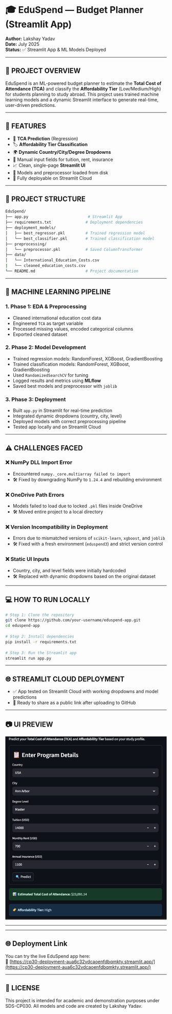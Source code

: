 # 🎓 EduSpend — Budget Planner (Streamlit App)

**Author:** Lakshay Yadav  
**Date:** July 2025  
**Status:** ✅ Streamlit App & ML Models Deployed

---

## 🎯 PROJECT OVERVIEW

EduSpend is an ML-powered budget planner to estimate the **Total Cost of Attendance (TCA)** and classify the **Affordability Tier** (Low/Medium/High) for students planning to study abroad. This project uses trained machine learning models and a dynamic Streamlit interface to generate real-time, user-driven predictions.

---

## 🌟 FEATURES

- 🧮 **TCA Prediction** (Regression)
- 🏷️ **Affordability Tier Classification**
- 🌍 **Dynamic Country/City/Degree Dropdowns**
- 🧾 Manual input fields for tuition, rent, insurance
- 📈 Clean, single-page **Streamlit UI**
- 💾 Models and preprocessor loaded from disk
- 🚀 Fully deployable on Streamlit Cloud

---

## 📁 PROJECT STRUCTURE

```bash
EduSpend/
├── app.py                          # Streamlit App
├── requirements.txt               # Deployment dependencies
├── deployment_models/
│   ├── best_regressor.pkl         # Trained regression model
│   └── best_classifier.pkl        # Trained classification model
├── preprocessing/
│   └── preprocessor.pkl           # Saved ColumnTransformer
├── data/
│   └── International_Education_Costs.csv
|   └── cleaned_education_costs.csv
└── README.md                      # Project documentation
```

---

## 🧪 MACHINE LEARNING PIPELINE

### 1. **Phase 1: EDA & Preprocessing**
- Cleaned international education cost data
- Engineered `TCA` as target variable
- Processed missing values, encoded categorical columns
- Exported cleaned dataset

### 2. **Phase 2: Model Development**
- Trained regression models: RandomForest, XGBoost, GradientBoosting
- Trained classification models: RandomForest, XGBoost, GradientBoosting
- Used `RandomizedSearchCV` for tuning
- Logged results and metrics using **MLflow**
- Saved best models and preprocessor with `joblib`

### 3. **Phase 3: Deployment**
- Built `app.py` in Streamlit for real-time prediction
- Integrated dynamic dropdowns (country, city, level)
- Deployed models with correct preprocessing pipeline
- Tested app locally and on Streamlit Cloud

---

## ⚠️ CHALLENGES FACED

### ❌ NumPy DLL Import Error
- Encountered `numpy._core.multiarray failed to import`
- 🛠️ Fixed by downgrading NumPy to `1.24.4` and rebuilding environment

### ❌ OneDrive Path Errors
- Models failed to load due to locked `.pkl` files inside OneDrive
- 🛠️ Moved entire project to a local directory

### ❌ Version Incompatibility in Deployment
- Errors due to mismatched versions of `scikit-learn`, `xgboost`, and `joblib`
- 🛠️ Fixed with a fresh environment (`eduspend3`) and strict version control

### ❌ Static UI Inputs
- Country, city, and level fields were initially hardcoded
- 🛠️ Replaced with dynamic dropdowns based on the original dataset

---

## 💻 HOW TO RUN LOCALLY

```bash
# Step 1: Clone the repository
git clone https://github.com/your-username/eduspend-app.git
cd eduspend-app

# Step 2: Install dependencies
pip install -r requirements.txt

# Step 3: Run the Streamlit app
streamlit run app.py
```

---

## 🌐 STREAMLIT CLOUD DEPLOYMENT

- ✅ App tested on Streamlit Cloud with working dropdowns and model predictions
- 🚀 Ready to share as a public link after uploading to GitHub

---

## 📷 UI PREVIEW

![App Screenshot](assets/UI.png)


---

---

## 🌐 Deployment Link

You can try the live EduSpend app here:  
🔗 [https://cp30-deployment-aua6c32vdcaoenfdbqmkty.streamlit.app/](https://cp30-deployment-aua6c32vdcaoenfdbqmkty.streamlit.app/)


---

## 📄 LICENSE

This project is intended for academic and demonstration purposes under SDS-CP030. All models and code are created by Lakshay Yadav.